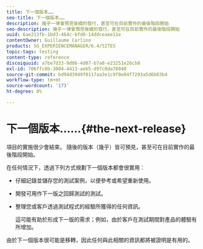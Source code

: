 ```yaml
---
title: 下一個版本……
seo-title: 下一個版本……
description: 幾乎一律會預見後續的發行，甚至可在目前實作的最後階段開始
seo-description: 幾乎一律會預見後續的發行，甚至可在目前實作的最後階段開始
uuid: 6ae213fb-1bd3-464c-bfd0-14ddceaee11e
contentOwner: Guillaume Carlino
products: SG_EXPERIENCEMANAGER/6.4/SITES
topic-tags: testing
content-type: reference
discoiquuid: a7be7d33-9d06-4d07-b7a0-e23251e26cb8
exl-id: 706ffc8b-3004-4413-aeb5-d97c0da78040
source-git-commit: bd94d3949f0117aa3e1c9f0e84f7293a5d6b03b4
workflow-type: tm+mt
source-wordcount: '173'
ht-degree: 0%

---
```


# 下一個版本……{#the-next-release}

項目的實施很少會結束。 隨後的版本（幾乎）皆可預見，甚至可在目前實作的最後階段開始。

在任何情況下，透過下列方式規劃下一個版本都會很實用：

* 仔細記錄並儲存您的測試案例，以便參考或希望重新使用。
* 開發可用作下一版之回歸測試的測試。
* 整理您或客戶透過測試程式的經驗所獲得的任何資訊。

   這可能有助於形成下一版的需求；例如，由於客戶在測試期間對產品的體驗有所增加。

由於下一個版本很可能是移轉，因此任何與此相關的資訊都將被證明是有用的。
